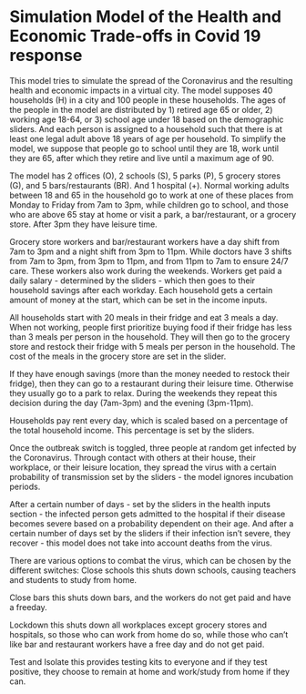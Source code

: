 # Simulation Model of the Health and Economic Trade-offs in Covid 19 response
This model tries to simulate the spread of the Coronavirus and the resulting health and economic impacts in a virtual city.
The model supposes 40 households (H) in a city and 100 people in these households. The ages of the people in the model are distributed by 1) retired age 65 or older, 2) working age 18-64, or 3) school age under 18 based on the demographic sliders.
And each person is assigned to a household such that there is at least one legal adult above 18 years of age per household. To simplify the model, we suppose that people go to school until they are 18, work until they are 65, after which they retire and live until a maximum age of 90.

The model has 2 offices (O), 2 schools (S), 5 parks (P), 5 grocery stores (G), and 5 bars/restaurants (BR). And 1 hospital (+).
Normal working adults between 18 and 65 in the household go to work at one of these places from Monday to Friday from 7am to 3pm, while children go to school, and those who are above 65 stay at home or visit a park, a bar/restaurant, or a grocery store. After 3pm they have leisure time.

Grocery store workers and bar/restaurant workers have a day shift from 7am to 3pm and a night shift from 3pm to 11pm. While doctors have 3 shifts from 7am to 3pm, from 3pm to 11pm, and from 11pm to 7am to ensure 24/7 care. These workers also work during the weekends.
Workers get paid a daily salary - determined by the sliders - which then goes to their household savings after each workday. Each household gets a certain amount of money at the start, which can be set in the income inputs.

All households start with 20 meals in their fridge and eat 3 meals a day. When not working, people first prioritize buying food if their fridge has less than 3 meals per person in the household. They will then go to the grocery store and restock their fridge with 5 meals per person in the household. The cost of the meals in the grocery store are set in the slider.

If they have enough savings (more than the money needed to restock their fridge), then they can go to a restaurant during their leisure time. Otherwise they usually go to a park to relax. During the weekends they repeat this decision during the day (7am-3pm) and the evening (3pm-11pm).

Households pay rent every day, which is scaled based on a percentage of the total household income. This percentage is set by the sliders.

Once the outbreak switch is toggled, three people at random get infected by the Coronavirus. Through contact with others at their house, their workplace, or their leisure location, they spread the virus with a certain probability of transmission set by the sliders - the model ignores incubation periods.

After a certain number of days - set by the sliders in the health inputs section - the infected person gets admitted to the hospital if their disease becomes severe based on a probability dependent on their age.
And after a certain number of days set by the sliders if their infection isn’t severe, they recover - this model does not take into account deaths from the virus.

There are various options to combat the virus, which can be chosen by the different switches:
Close schools
this shuts down schools, causing teachers and students to study from home.

Close bars
this shuts down bars, and the workers do not get paid and have a freeday.

Lockdown
this shuts down all workplaces except grocery stores and hospitals, so those who can work from home do so, while those who can’t like bar and restaurant workers have a free day and do not get paid.

Test and Isolate
this provides testing kits to everyone and if they test positive, they choose to remain at home and work/study from home if they can.
